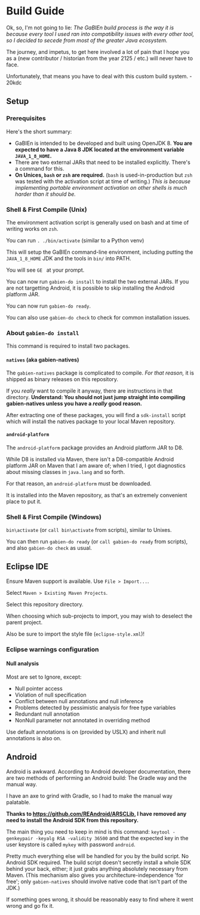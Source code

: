 # Build Guide

Ok, so, I'm not going to lie: _The GaBIEn build process is the way it is because every tool I used ran into compatibility issues with every other tool, so I decided to secede from most of the greater Java ecosystem._

The journey, and impetus, to get here involved a lot of pain that I hope you as a (new contributor / historian from the year 2125 / etc.) will never have to face. 

Unfortunately, that means you have to deal with this custom build system. \- 20kdc

## Setup

### Prerequisites

Here's the short summary:

* GaBIEn is intended to be developed and built using OpenJDK 8. **You are expected to have a Java 8 JDK located at the environment variable `JAVA_1_8_HOME`.**
* There are two external JARs that need to be installed explicitly. There's a command for this.
* **On Unices, `bash` or `zsh` are required.** (`bash` is used-in-production but `zsh` was tested with the activation script at time of writing.) _This is because implementing portable environment activation on other shells is much harder than it should be._

### Shell & First Compile (Unix)

The environment activation script is generally used on bash and at time of writing works on `zsh`.

You can run `. ./bin/activate` (similar to a Python venv)

This will setup the GaBIEn command-line environment, including putting the `JAVA_1_8_HOME` JDK and the tools in `bin/` into PATH.

You will see `GE ` at your prompt.

You can now run `gabien-do install` to install the two external JARs. If you are not targetting Android, it is possible to skip installing the Android platform JAR.

You can now run `gabien-do ready`.

You can also use `gabien-do check` to check for common installation issues.

### About `gabien-do install`

This command is required to install two packages.

#### `natives` (aka gabien-natives)

The `gabien-natives` package is complicated to compile. *For that reason,* it is shipped as binary releases on this repository.

If you _really_ want to compile it anyway, there are instructions in that directory. **Understand: You should not just jump straight into compiling gabien-natives unless you have a _really_ good reason.**

After extracting one of these packages, you will find a `sdk-install` script which will install the natives package to your local Maven repository.

#### `android-platform`

The `android-platform` package provides an Android platform JAR to D8.

While D8 is installed via Maven, there isn't a D8-compatible Android platform JAR on Maven that I am aware of; when I tried, I got diagnostics about missing classes in `java.lang` and so forth.

For that reason, an `android-platform` must be downloaded.

It is installed into the Maven repository, as that's an extremely convenient place to put it.

### Shell & First Compile (Windows)

`bin\activate` (or `call bin\activate` from scripts), similar to Unixes.

You can then run `gabien-do ready` (or `call gabien-do ready` from scripts), and also `gabien-do check` as usual.

## Eclipse IDE

Ensure Maven support is available. Use `File > Import...`.

Select `Maven > Existing Maven Projects`.

Select this repository directory.

When choosing which sub-projects to import, you may wish to deselect the parent project.

Also be sure to import the style file (`eclipse-style.xml`)!

### Eclipse warnings configuration

#### Null analysis

Most are set to Ignore, except:

* Null pointer access
* Violation of null specification
* Conflict between null annotations and null inference
* Problems detected by pessimistic analysis for free type variables
* Redundant null annotation
* NonNull parameter not annotated in overriding method

Use default annotations is on (provided by USLX) and inherit null annotations is also on.

## Android

Android is awkward. According to Android developer documentation, there are two methods of performing an Android build: The Gradle way and the manual way.

I have an axe to grind with Gradle, so I had to make the manual way palatable.

**Thanks to <https://github.com/REAndroid/ARSCLib>, I have removed any need to install the Android SDK from this repository.**

The main thing you need to keep in mind is this command: `keytool -genkeypair -keyalg RSA -validity 36500` and that the expected key in the user keystore is called `mykey` with password `android`.

Pretty much everything else will be handled for you by the build script. No Android SDK required. The build script doesn't secretly install a whole SDK behind your back, either; it just grabs anything absolutely necessary from Maven. (This mechanism also gives you architecture-independence 'for free'; only `gabien-natives` should involve native code that isn't part of the JDK.)

If something goes wrong, it should be reasonably easy to find where it went wrong and go fix it.